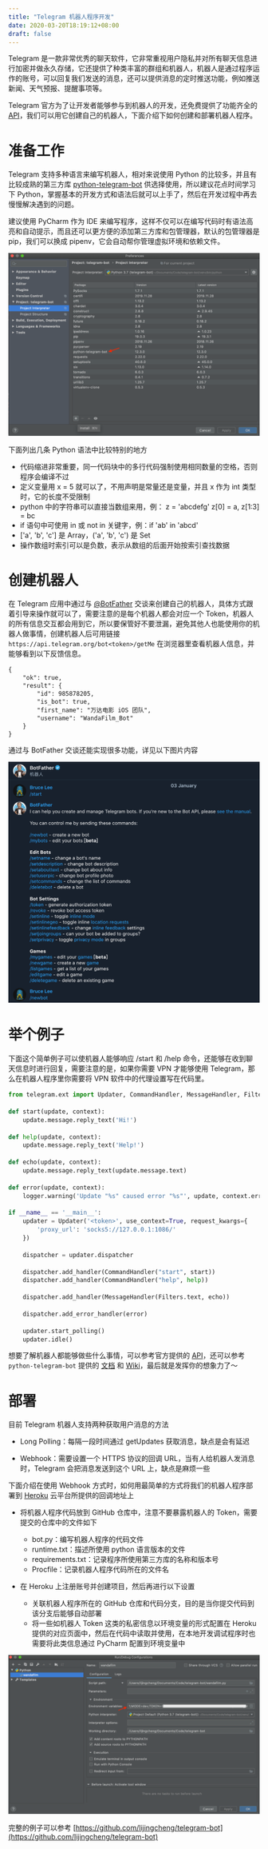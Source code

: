 ```yaml
---
title: "Telegram 机器人程序开发"
date: 2020-03-20T18:19:12+08:00
draft: false
---
```


Telegram 是一款非常优秀的聊天软件，它非常重视用户隐私并对所有聊天信息进行加密并做永久存储，它还提供了种类丰富的群组和机器人，机器人是通过程序运作的账号，可以回复我们发送的消息，还可以提供消息的定时推送功能，例如推送新闻、天气预报、提醒事项等。

Telegram 官方为了让开发者能够参与到机器人的开发，还免费提供了功能齐全的 [API](https://core.telegram.org/bots/api)，我们可以用它创建自己的机器人，下面介绍下如何创建和部署机器人程序。

# 准备工作
Telegram 支持多种语言来编写机器人，相对来说使用 Python 的比较多，并且有比较成熟的第三方库 [python-telegram-bot](https://github.com/python-telegram-bot/python-telegram-bot) 供选择使用，所以建议花点时间学习下 Python，掌握基本的开发方式和语法后就可以上手了，然后在开发过程中再去慢慢解决遇到的问题。

建议使用 PyCharm 作为 IDE 来编写程序，这样不仅可以在编写代码时有语法高亮和自动提示，而且还可以更方便的添加第三方库和包管理器，默认的包管理器是 pip，我们可以换成 pipenv，它会自动帮你管理虚拟环境和依赖文件。

![](/images/pycharm_package.png)

下面列出几条 Python 语法中比较特别的地方

- 代码缩进非常重要，同一代码块中的多行代码强制使用相同数量的空格，否则程序会编译不过
- 定义变量用 x = 5 就可以了，不用声明是常量还是变量，并且 x 作为 int 类型时，它的长度不受限制
- python 中的字符串可以直接当数组来用，例： z = 'abcdefg'  z[0] = a, z[1:3] = bc
- if 语句中可使用 in 或 not in 关键字，例：if 'ab' in 'abcd'
- ['a', 'b', 'c'] 是 Array，('a', 'b', 'c') 是 Set
- 操作数组时索引可以是负数，表示从数组的后面开始按索引查找数据

# 创建机器人
在 Telegram 应用中通过与 [@BotFather](https://telegram.me/BotFather) 交谈来创建自己的机器人，具体方式跟着引导来操作就可以了，需要注意的是每个机器人都会对应一个 Token，机器人的所有信息交互都会用到它，所以要保管好不要泄漏，避免其他人也能使用你的机器人做事情，创建机器人后可用链接 `https://api.telegram.org/bot<token>/getMe` 在浏览器里查看机器人信息，并能够看到以下反馈信息。

```
{
    "ok": true,
    "result": {
        "id": 985878205,
        "is_bot": true,
        "first_name": "万达电影 iOS 团队",
        "username": "WandaFilm_Bot"
    }
}
```

通过与 BotFather 交谈还能实现很多功能，详见以下图片内容

![](/images/chat_with_botfather.png)

# 举个例子
下面这个简单例子可以使机器人能够响应 /start 和 /help 命令，还能够在收到聊天信息时进行回复，需要注意的是，如果你需要 VPN 才能够使用 Telegram，那么在机器人程序里你需要将 VPN 软件中的代理设置写在代码里。

```python
from telegram.ext import Updater, CommandHandler, MessageHandler, Filters

def start(update, context):
    update.message.reply_text('Hi!')

def help(update, context):
    update.message.reply_text('Help!')

def echo(update, context):
    update.message.reply_text(update.message.text)

def error(update, context):
    logger.warning('Update "%s" caused error "%s"', update, context.error)

if __name__ == '__main__':
    updater = Updater('<token>', use_context=True, request_kwargs={
        'proxy_url': 'socks5://127.0.0.1:1086/'
    })

    dispatcher = updater.dispatcher

    dispatcher.add_handler(CommandHandler("start", start))
    dispatcher.add_handler(CommandHandler("help", help))

    dispatcher.add_handler(MessageHandler(Filters.text, echo))

    dispatcher.add_error_handler(error)

    updater.start_polling()
    updater.idle()
```

想要了解机器人都能够做些什么事情，可以参考官方提供的 [API](https://core.telegram.org/bots/api)，还可以参考 `python-telegram-bot` 提供的 [文档](https://python-telegram-bot.readthedocs.io/en/latest/index.html) 和 [Wiki](https://github.com/python-telegram-bot/python-telegram-bot/wiki)，最后就是发挥你的想象力了～

# 部署
目前 Telegram 机器人支持两种获取用户消息的方法

- Long Polling：每隔一段时间通过 getUpdates 获取消息，缺点是会有延迟

- Webhook：需要设置一个 HTTPS 协议的回调 URL，当有人给机器人发消息时，Telegram 会把消息发送到这个 URL 上，缺点是麻烦一些

下面介绍在使用 Webhook 方式时，如何用最简单的方式将我们的机器人程序部署到 [Heroku](heroku.com) 云平台所提供的回调地址上

- 将机器人程序代码放到 GitHub 仓库中，注意不要暴露机器人的 Token，需要提交的仓库中的文件如下
    - bot.py：编写机器人程序的代码文件
    - runtime.txt：描述所使用 python 语言版本的文件
    - requirements.txt：记录程序所使用第三方库的名称和版本号
    - Procfile：记录机器人程序代码所在的文件名
    
- 在 Heroku 上注册账号并创建项目，然后再进行以下设置
    - 关联机器人程序所在的 GitHub 仓库和代码分支，目的是当你提交代码到该分支后能够自动部署
    - 将一些如机器人 Token 这类的私密信息以环境变量的形式配置在 Heroku 提供的对应页面中，然后在代码中读取并使用，在本地开发调试程序时也需要将此类信息通过 PyCharm 配置到环境变量中

![](/images/pycharm_var.png)

完整的例子可以参考 [https://github.com/lijingcheng/telegram-bot](https://github.com/lijingcheng/telegram-bot)

